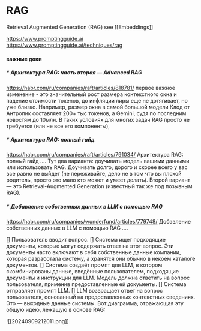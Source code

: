 
# RAG
Retrieval Augmented Generation (RAG)
see [[Embeddings]]

https://www.promptingguide.ai
https://www.promptingguide.ai/techniques/rag




#### важные доки


##### \* Архитектура RAG: часть вторая — Advanced RAG
 https://habr.com/ru/companies/raft/articles/818781/
 первое важное изменение - это значительный рост размера контекстного окна и падение стоимости токенов, до инфляции лиры еще не дотягивает, но уже близко. Например, размер окна в самой большой модели Клод от Антропик составляет 200+ тыс токенов, а Gemini, судя по последним новостям до 10млн. В таких условиях для многих задач RAG просто не требуется (или не все его компоненты),


##### \*  Архитектура RAG: полный гайд
https://habr.com/ru/companies/raft/articles/791034/
Архитектура RAG: полный гайд
.... Тут два варианта: доучивать модель вашими данными или использовать RAG.
Доучивать долго, дорого и скорее всего у вас все равно не выйдет (не переживайте, дело не в том что вы плохой родитель, просто это мало кто может и умеет делать).
Второй вариант — это Retrieval-Augmented Generation (известный так же под позывным RAG).


##### \*  Добавление собственных данных в LLM с помощью RAG
https://habr.com/ru/companies/wunderfund/articles/779748/
Добавление собственных данных в LLM с помощью RAG
....

[] Пользователь вводит вопрос.
[] Система ищет подходящие документы, которые могут содержать ответ на этот вопрос. Эти документы часто включают в себя собственные данные компании, которая разработала систему, а хранятся они обычно в некоем каталоге документов.
[] Система создаёт промпт для LLM, в котором скомбинированы данные, введённые пользователем, подходящие документы и инструкции для LLM. Модель должна ответить на вопрос пользователя, применив предоставленные ей документы.
[] Система отправляет промпт LLM.
[] LLM возвращает ответ на вопрос пользователя, основанный на предоставленных контекстных сведениях. Это — выходные данные системы.
Вот диаграмма, отражающая эту общую идею, лежащую в
основе RAG:

![[20240909212011.png]]




